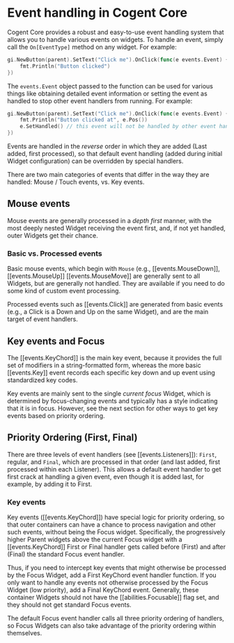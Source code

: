 # Event handling in Cogent Core

Cogent Core provides a robust and easy-to-use event handling system that allows you to handle various events on widgets. To handle an event, simply call the `On[EventType]` method on any widget. For example:

<core-example>

```Go
gi.NewButton(parent).SetText("Click me").OnClick(func(e events.Event) {
    fmt.Println("Button clicked")
})
```
</core-example>

The `events.Event` object passed to the function can be used for various things like obtaining detailed event information or setting the event as handled to stop other event handlers from running. For example:

<core-example>

```go
gi.NewButton(parent).SetText("Click me").OnClick(func(e events.Event) {
    fmt.Println("Button clicked at", e.Pos())
    e.SetHandled() // this event will not be handled by other event handlers now
})
```
</core-example>

Events are handled in the _reverse_ order in which they are added (Last added, first processed), so that default event handling (added during initial Widget configuration) can be overridden by special handlers.

There are two main categories of events that differ in the way they are handled: Mouse / Touch events, vs. Key events.

## Mouse events

Mouse events are generally processed in a _depth first_ manner, with the most deeply nested Widget receiving the event first, and, if not yet handled, outer Widgets get their chance.

### Basic vs. Processed events

Basic mouse events, which begin with `Mouse` (e.g., [[events.MouseDown]], [[events.MouseUp]] [[events.MouseMove]] are generally sent to all Widgets, but are generally not handled.  They are available if you need to do some kind of custom event processing.

Processed events such as [[events.Click]] are generated from basic events (e.g., a Click is a Down and Up on the same Widget), and are the main target of event handlers.

## Key events and Focus

The [[events.KeyChord]] is the main key event, because it provides the full set of modifiers in a string-formatted form, whereas the more basic [[events.Key]] event records each specific key down and up event using standardized key codes.

Key events are mainly sent to the single _current focus_ Widget, which is determined by focus-changing events and typically has a style indicating that it is in focus.  However, see the next section for other ways to get key events based on priority ordering.

## Priority Ordering (First, Final)

There are three levels of event handlers (see [[events.Listeners]]): `First`, regular, and `Final`, which are processed in that order (and last added, first processed within each Listener).  This allows a default event handler to get first crack at handling a given event, even though it is added last, for example, by adding it to First.

### Key events

Key events ([[events.KeyChord]]) have special logic for priority ordering, so that outer containers can have a chance to process navigation and other such events, without being the Focus widget.  Specifically, the progressively higher Parent widgets above the current Focus widget with a [[events.KeyChord]] First or Final handler gets called before (First) and after (Final) the standard Focus event handler.

Thus, if you need to intercept key events that might otherwise be processed by the Focus Widget, add a First KeyChord event handler function.  If you only want to handle any events not otherwise processed by the Focus Widget (low priority), add a Final KeyChord event.  Generally, these container Widgets should not have the [[abilities.Focusable]] flag set, and they should not get standard Focus events.

The default Focus event handler calls all three priority ordering of handlers, so Focus Widgets can also take advantage of the priority ordering within themselves.



